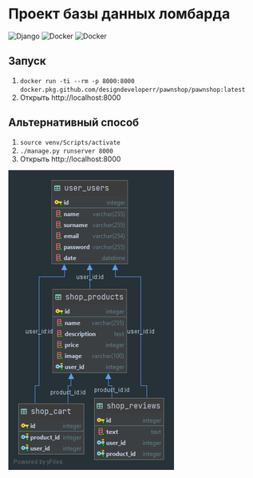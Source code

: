 # Проект базы данных ломбарда

![Django](https://img.shields.io/badge/django%20-%23092E20.svg?&style=for-the-badge&logo=django&logoColor=white)
![Docker](https://img.shields.io/badge/docker%20-%230db7ed.svg?&style=for-the-badge&logo=docker&logoColor=white)
![Docker](https://img.shields.io/badge/vue.js%20-%233fb27f.svg?&style=for-the-badge&logo=vue.js&logoColor=white)

## Запуск
1. ```docker run -ti --rm -p 8000:8000 docker.pkg.github.com/designdeveloperr/pawnshop/pawnshop:latest```
2. Открыть http://localhost:8000

## Альтернативный способ
1. `source venv/Scripts/activate`
2. `./manage.py runserver 8000`
3. Открыть http://localhost:8000

![db](db.png)